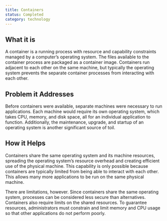 ```yaml
---
title: Containers
status: Completed
category: technology
---
```


## What it is
A container is a running process with resource and capability constraints managed by a computer’s operating system. The files available to the container process are packaged as a container image. Containers run adjacent to each other on the same machine, but typically the operating system prevents the separate container processes from interacting with each other.

## Problem it Addresses
Before containers were available, separate machines were necessary to run applications. Each machine would require its own operating system, which takes CPU, memory, and disk space, all for an individual application to function. Additionally, the maintenance, upgrade, and startup of an operating system is another significant source of toil. 

## How it Helps
Containers share the same operating system and its machine resources, spreading the operating system’s resource overhead and creating efficient use of the physical machine. This capability is only possible because containers are typically limited from being able to interact with each other. This allows many more applications to be run on the same physical machine.

There are limitations, however. Since containers share the same operating system, processes can be considered less secure than alternatives. Containers also require limits on the shared resources. To guarantee resources, administrators must constrain and limit memory and CPU usage so that other applications do not perform poorly.

